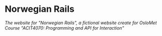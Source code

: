 # Norwegian Rails

_The website for "Norwegian Rails", a fictional website create for OsloMet Course "ACIT4070: Programming and API for Interaction"_
